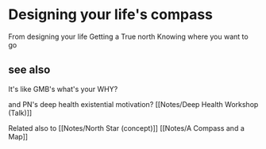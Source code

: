 # Designing your life's compass

From designing your life
Getting a True north
Knowing where you want to go

## see also

It's like GMB's what's your WHY?

and PN's deep health existential motivation?
[[Notes/Deep Health Workshop (Talk)]]

Related also to [[Notes/North Star (concept)]]
[[Notes/A Compass and a Map]]